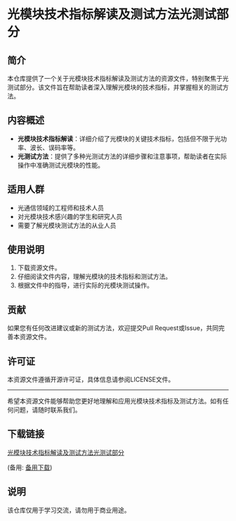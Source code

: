 # 光模块技术指标解读及测试方法光测试部分

## 简介
本仓库提供了一个关于光模块技术指标解读及测试方法的资源文件，特别聚焦于光测试部分。该文件旨在帮助读者深入理解光模块的技术指标，并掌握相关的测试方法。

## 内容概述
- **光模块技术指标解读**：详细介绍了光模块的关键技术指标，包括但不限于光功率、波长、误码率等。
- **光测试方法**：提供了多种光测试方法的详细步骤和注意事项，帮助读者在实际操作中准确测试光模块的性能。

## 适用人群
- 光通信领域的工程师和技术人员
- 对光模块技术感兴趣的学生和研究人员
- 需要了解光模块测试方法的从业人员

## 使用说明
1. 下载资源文件。
2. 仔细阅读文件内容，理解光模块的技术指标和测试方法。
3. 根据文件中的指导，进行实际的光模块测试操作。

## 贡献
如果您有任何改进建议或新的测试方法，欢迎提交Pull Request或Issue，共同完善本资源文件。

## 许可证
本资源文件遵循开源许可证，具体信息请参阅LICENSE文件。

---
希望本资源文件能够帮助您更好地理解和应用光模块技术指标及测试方法。如有任何问题，请随时联系我们。

## 下载链接
[光模块技术指标解读及测试方法光测试部分](https://pan.quark.cn/s/e425088de8f9) 

(备用: [备用下载](https://pan.baidu.com/s/19Wchc1f05Cl7Ed-tR9EXEQ?pwd=1234))

## 说明

该仓库仅用于学习交流，请勿用于商业用途。
